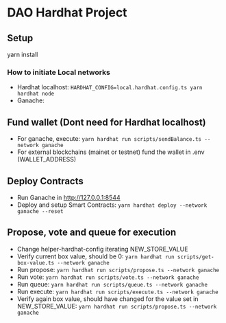 # DAO Hardhat Project

## Setup

yarn install

### How to initiate Local networks

- Hardhat localhost: `HARDHAT_CONFIG=local.hardhat.config.ts yarn hardhat node`
- Ganache:

## Fund wallet (Dont need for Hardhat localhost)

- For ganache, execute: `yarn hardhat run scripts/sendBalance.ts --network ganache`
- For external blockchains (mainet or testnet) fund the wallet in .env (WALLET_ADDRESS)

## Deploy Contracts

- Run Ganache in http://127.0.0.1:8544
- Deploy and setup Smart Contracts: `yarn hardhat deploy --network ganache --reset`

## Propose, vote and queue for execution

- Change helper-hardhat-config iterating NEW_STORE_VALUE
- Verify current box value, should be 0: `yarn hardhat run scripts/get-box-value.ts --network ganache`
- Run propose: `yarn hardhat run scripts/propose.ts --network ganache`
- Run vote: `yarn hardhat run scripts/vote.ts --network ganache`
- Run queue: `yarn hardhat run scripts/queue.ts --network ganache`
- Run execute: `yarn hardhat run scripts/execute.ts --network ganache`
- Verify again box value, should have changed for the value set in NEW_STORE_VALUE: `yarn hardhat run scripts/propose.ts --network ganache`
